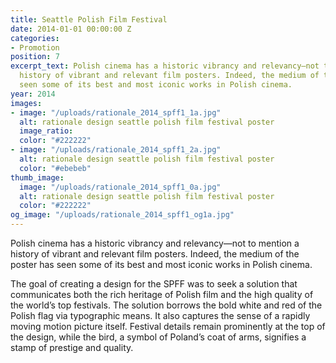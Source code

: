 ```yaml
---
title: Seattle Polish Film Festival
date: 2014-01-01 00:00:00 Z
categories:
- Promotion
position: 7
excerpt_text: Polish cinema has a historic vibrancy and relevancy—not to mention a
  history of vibrant and relevant film posters. Indeed, the medium of the poster has
  seen some of its best and most iconic works in Polish cinema.
year: 2014
images:
- image: "/uploads/rationale_2014_spff1_1a.jpg"
  alt: rationale design seattle polish film festival poster
  image_ratio: 
  color: "#222222"
- image: "/uploads/rationale_2014_spff1_2a.jpg"
  alt: rationale design seattle polish film festival poster
  color: "#ebebeb"
thumb_image:
  image: "/uploads/rationale_2014_spff1_0a.jpg"
  alt: rationale design seattle polish film festival poster
  color: "#222222"
og_image: "/uploads/rationale_2014_spff1_og1a.jpg"
---
```


Polish cinema has a historic vibrancy and relevancy—not to mention a history of vibrant and relevant film posters. Indeed, the medium of the poster has seen some of its best and most iconic works in Polish cinema. 

The goal of creating a design for the SPFF was to seek a solution that communicates both the rich heritage of Polish film  and the high quality of the world’s top festivals. The solution borrows the bold white and red of the Polish flag via typographic means. It also captures the sense of a rapidly moving motion picture itself. Festival details remain prominently at the top of the design, while the bird, a symbol of Poland’s coat of arms, signifies a stamp of prestige and quality.